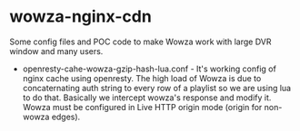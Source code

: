 # wowza-nginx-cdn
Some config files and POC code to make Wowza work with large DVR window and many users.

 - openresty-cahe-wowza-gzip-hash-lua.conf - 
It's working config of nginx cache using openresty. The high load of Wowza is due to concaternating auth string to every row of a playlist so we are using lua to do that. Basically we intercept wowza's response and modify it. Wowza must be configured in Live HTTP origin mode (origin for non-wowza edges).
